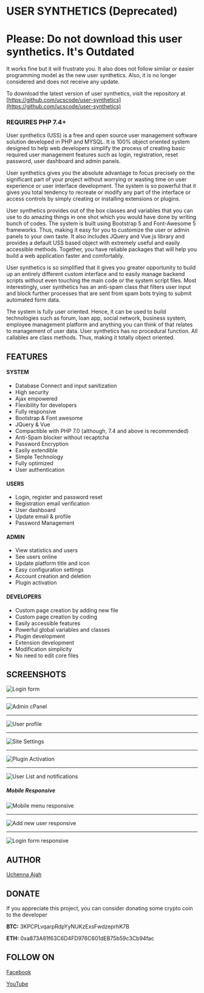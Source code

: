 # USER SYNTHETICS (Deprecated)

# Please: Do not download this user synthetics. It's Outdated

It works fine but it will frustrate you. It also does not follow similar or easier programming model as the new user synthetics.
Also, it is no longer considered and does not receive any update. 

To download the latest version of user synthetics, visit the repository at [https://github.com/ucscode/user-synthetics](https://github.com/ucscode/user-synthetics)

### REQUIRES PHP 7.4+

User synthetics (USS) is a free and open source user management software solution developed in PHP and MYSQL. It is 100% object oriented system designed to help web developers simplify the process of creating basic required user management features such as login, registration, reset password, user dashboard and admin panels.

User synthetics gives you the absolute advantage to focus precisely on the significant part of your project without worrying or wasting time on user experience or user interface development. The system is so powerful that it gives you total tendency to recreate or modify any part of the interface or access controls by simply creating or installing extensions or plugins.

User synthetics provides out of the box classes and variables that you can use to do amazing things in one shot which you would have done by writing bunch of codes. The system is built using Bootstrap 5 and Font-Awesome 5 frameworks. Thus, making it easy for you to customize the user or admin panels to your own taste. It also includes JQuery and Vue.js library and provides a default USS based object with extremely useful and easily accessible methods. Together, you have reliable packages that will help you build a web application faster and comfortably.

User synthetics is so simplified that it gives you greater opportunity to build up an entirely different custom interface and to easily manage backend scripts without even touching the main code or the system script files. Most interestingly, user synthetics has an anti-spam class that filters user input and block further processes that are sent from spam bots trying to submit automated form data.

The system is fully user oriented. Hence, it can be used to build technologies such as forum, loan app, social network, business system, employee management platform and anything you can think of that relates to management of user data. User synthetics has no procedural function. All callables are class methods. Thus, making it totally object oriented.

## FEATURES

#### SYSTEM

-	Database Connect and input sanitization
-	High security
-	Ajax empowered
-	Flexibility for developers
-	Fully responsive
-	Bootstrap & Font awesome
-	JQuery & Vue
-	Compactible with PHP 7.0 (although, 7.4 and above is recommended)
-	Anti-Spam blocker without recaptcha
-	Password Encryption
-	Easily extendible
-	Simple Technology
-	Fully optimized
-	User authentication

#### USERS

-	Login, register and password reset
-	Registration email verification
-	User dashboard
-	Update email & profile
-	Password Management

#### ADMIN

-	View statistics and users
-	See users online
-	Update platform title and icon
-	Easy configuration settings
-	Account creation and deletion
-	Plugin activation

#### DEVELOPERS

-	Custom page creation by adding new file
-	Custom page creation by coding
-	Easily accessible features
-	Powerful global variables and classes
-	Plugin development
-	Extension development
-	Modification simplicity
-	No need to edit core files

## SCREENSHOTS

![Login form](https://i.imgur.com/dpmPenx.png)

***

![Admin cPanel](https://i.imgur.com/10ivo3t.png)

***

![User profile](https://i.imgur.com/sqajIIU.png)

***

![Site Settings](https://i.imgur.com/vqHk6vt.png)

***

![Plugin Activation](https://i.imgur.com/LVKzXBC.png)

***

![User List and notifications](https://i.imgur.com/1oN9wIk.png)

##### Mobile Responsive

![Mobile menu responsive](https://i.imgur.com/8SyqHOo.png)

***

![Add new user responsive](https://i.imgur.com/Dd45ZBd.png)

***

![Login form responsive](https://i.imgur.com/r4V8Iz4.png)

## AUTHOR

[Uchenna Ajah](https://ucscode.com)

## DONATE

If you appreciate this project, you can consider donating some crypto coin to the developer

**BTC:** 3KPCPLvqarpRdpYyNUKzExsFwdzeprhK7B

**ETH:** 0xa873A81f63C6D4FD976C601dEB75b59c3Cb94fac

## FOLLOW ON

[Facebook](https://facebook.com/ucscode)

[YouTube](https://www.youtube.com/channel/UCPlGBkdI0ydlgAZWoLdmOFg)

